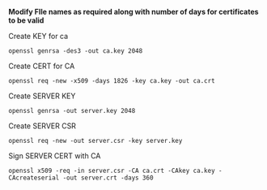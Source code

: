 **Modify FIle names as required along with number of days for certificates to be valid**


Create KEY for ca

	openssl genrsa -des3 -out ca.key 2048

Create CERT for CA
	
	openssl req -new -x509 -days 1826 -key ca.key -out ca.crt
	
Create SERVER KEY

	openssl genrsa -out server.key 2048
	
Create SERVER CSR

	openssl req -new -out server.csr -key server.key
	
Sign SERVER CERT with CA
	
	openssl x509 -req -in server.csr -CA ca.crt -CAkey ca.key -CAcreateserial -out server.crt -days 360
